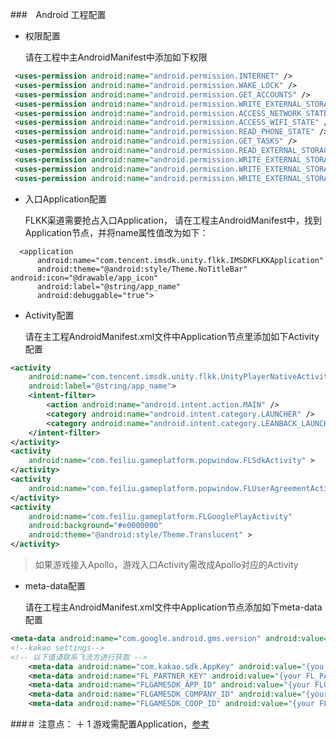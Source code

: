 ###　Android 工程配置

* 权限配置
    
    请在工程中主AndroidManifest中添加如下权限
``` xml
 <uses-permission android:name="android.permission.INTERNET" />
 <uses-permission android:name="android.permission.WAKE_LOCK" />
 <uses-permission android:name="android.permission.GET_ACCOUNTS" />
 <uses-permission android:name="android.permission.WRITE_EXTERNAL_STORAGE" />
 <uses-permission android:name="android.permission.ACCESS_NETWORK_STATE" />
 <uses-permission android:name="android.permission.ACCESS_WIFI_STATE" />
 <uses-permission android:name="android.permission.READ_PHONE_STATE" />
 <uses-permission android:name="android.permission.GET_TASKS" />
 <uses-permission android:name="android.permission.READ_EXTERNAL_STORAGE" />
 <uses-permission android:name="android.permission.WRITE_EXTERNAL_STORAGE" />
 <uses-permission android:name="android.permission.WRITE_EXTERNAL_STORAGE" />
 <uses-permission android:name="android.permission.WRITE_EXTERNAL_STORAGE"/>
```
* 入口Application配置
    
    FLKK渠道需要抢占入口Application， 请在工程主AndroidManifest中，找到Application节点，并将name属性值改为如下：

```
  <application
      android:name="com.tencent.imsdk.unity.flkk.IMSDKFLKKApplication"
      android:theme="@android:style/Theme.NoTitleBar" android:icon="@drawable/app_icon"                 
      android:label="@string/app_name" 
      android:debuggable="true">
```

* Activity配置

    请在主工程AndroidManifest.xml文件中Application节点里添加如下Activity配置

```xml
<activity 
    android:name="com.tencent.imsdk.unity.flkk.UnityPlayerNativeActivity" 
    android:label="@string/app_name">
    <intent-filter>
        <action android:name="android.intent.action.MAIN" />
        <category android:name="android.intent.category.LAUNCHER" />
        <category android:name="android.intent.category.LEANBACK_LAUNCHER" />
    </intent-filter>
</activity>
<activity 
    android:name="com.feiliu.gameplatform.popwindow.FLSdkActivity" > 
</activity>
<activity 
    android:name="com.feiliu.gameplatform.popwindow.FLUserAgreementActivity" > 
</activity>
<activity
    android:name="com.feiliu.gameplatform.FLGooglePlayActivity"
    android:background="#e0000000"
    android:theme="@android:style/Theme.Translucent" >
</activity> 
```
> 如果游戏接入Apollo，游戏入口Activity需改成Apollo对应的Activity

* meta-data配置
    
    请在工程主AndroidManifest.xml文件中Application节点添加如下meta-data配置
```xml
<meta-data android:name="com.google.android.gms.version" android:value="@integer/google_play_services_version" />
<!--kakao settings-->
<!-- 以下值请联系飞流方进行获取 -->
    <meta-data android:name="com.kakao.sdk.AppKey" android:value="{you AppKey}" />
    <meta-data android:name="FL_PARTNER_KEY" android:value="{your FL_PARTNER_KEY}" />
    <meta-data android:name="FLGAMESDK_APP_ID" android:value="{your FLGAMESDK_APP_ID}" />
    <meta-data android:name="FLGAMESDK_COMPANY_ID" android:value="{your FLGAMESDK_COMPANY_ID}" />
    <meta-data android:name="FLGAMESDK_COOP_ID" android:value="{your FLGAMESDK_COOP_ID}" />
```

###＃ 注意点：
＋ 1 游戏需配置Application，[参考](#Application)





